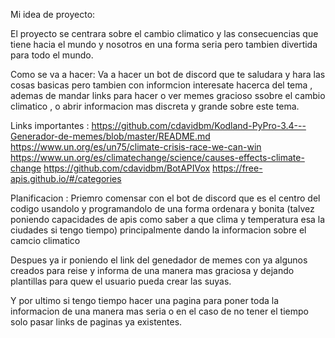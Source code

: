 Mi idea de proyecto:

El proyecto se centrara sobre el cambio climatico y las consecuencias que tiene hacia el mundo y nosotros en una forma seria pero tambien divertida para todo el mundo.

Como se va a hacer:
Va a hacer un bot de discord que te saludara y hara las cosas basicas pero tambien con informcion interesate hacerca del tema , ademas de mandar links para hacer o ver memes gracioso ssobre el cambio climatico , o abrir informacion mas discreta y grande sobre este tema.

Links importantes :
https://github.com/cdavidbm/Kodland-PyPro-3.4---Generador-de-memes/blob/master/README.md
https://www.un.org/es/un75/climate-crisis-race-we-can-win
https://www.un.org/es/climatechange/science/causes-effects-climate-change
https://github.com/cdavidbm/BotAPIVox
https://free-apis.github.io/#/categories

Planificacion : 
Priemro comensar con el bot de discord que es el centro del codigo usandolo y programandolo de una forma ordenara y bonita (talvez poniendo capacidades de apis como saber a que clima y temperatura esa la ciudades si tengo tiempo) principalmente dando la informacion sobre el camcio climatico

Despues ya ir poniendo el link del genedador de memes con ya algunos creados para reise y informa de una manera mas graciosa y dejando plantillas para quew el usuario pueda crear las suyas.

Y por ultimo si tengo tiempo hacer una pagina para poner toda la informacion de una manera mas seria o en el caso de no tener el tiempo solo pasar links de paginas ya existentes.